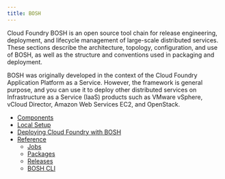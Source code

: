```yaml
---
title: BOSH
---
```


Cloud Foundry BOSH is an open source tool chain for release engineering, deployment, and lifecycle management of large-scale distributed services. These sections describe the architecture, topology, configuration, and use of BOSH, as well as the structure and conventions used in packaging and deployment.

BOSH was originally developed in the context of the Cloud Foundry Application Platform as a Service. However, the framework is general purpose, and you can use it to deploy other distributed services on Infrastructure as a Service (IaaS) products such as VMware vSphere, vCloud Director, Amazon Web Services EC2, and OpenStack.

* [Components](components/index.html)
* [Local Setup](setup/index.html)
* [Deploying Cloud Foundry with BOSH](deploying-cf.html)
* [Reference](reference/index.html)
  * [Jobs](reference/jobs.html)
  * [Packages](reference/packages.html)
  * [Releases](reference/releases.html)
  * [BOSH CLI](reference/bosh-cli.html)

